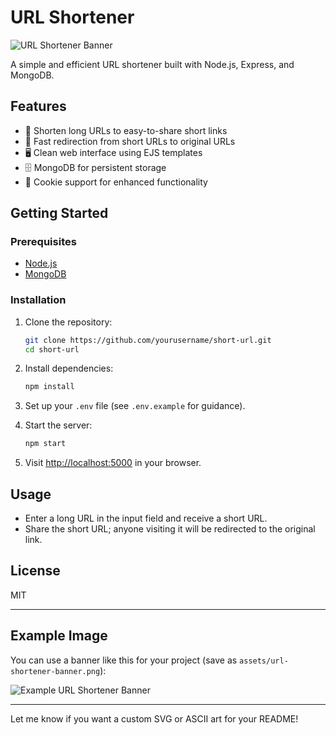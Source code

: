 # URL Shortener

![URL Shortener Banner](https://raw.githubusercontent.com/yourusername/your-repo/main/assets/url-shortener-banner.png)

A simple and efficient URL shortener built with Node.js, Express, and MongoDB.

## Features

- 🔗 Shorten long URLs to easy-to-share short links
- 🚀 Fast redirection from short URLs to original URLs
- 🖥️ Clean web interface using EJS templates
- 🗄️ MongoDB for persistent storage
- 🍪 Cookie support for enhanced functionality

## Getting Started

### Prerequisites

- [Node.js](https://nodejs.org/)
- [MongoDB](https://www.mongodb.com/)

### Installation

1. Clone the repository:
    ```bash
    git clone https://github.com/yourusername/short-url.git
    cd short-url
    ```

2. Install dependencies:
    ```bash
    npm install
    ```

3. Set up your `.env` file (see `.env.example` for guidance).

4. Start the server:
    ```bash
    npm start
    ```

5. Visit [http://localhost:5000](http://localhost:5000) in your browser.

## Usage

- Enter a long URL in the input field and receive a short URL.
- Share the short URL; anyone visiting it will be redirected to the original link.

## License

MIT

---

## Example Image

You can use a banner like this for your project (save as `assets/url-shortener-banner.png`):

![Example URL Shortener Banner](https://i.imgur.com/1Q9Z1Zm.png)

---

Let me know if you want a custom SVG or ASCII art for your README!
